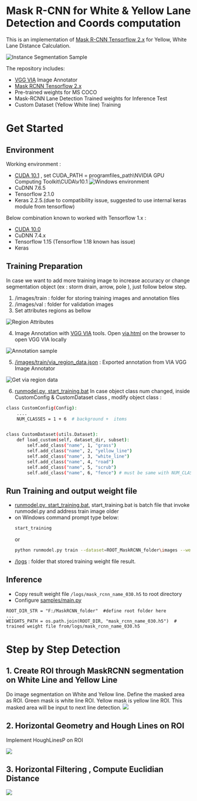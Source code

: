 # Mask R-CNN for White & Yellow Lane Detection and Coords computation

This is an implementation of [Mask R-CNN Tensorflow 2.x](https://github.com/ahmedfgad/Mask-RCNN-TF2) for Yellow, White Lane Distance Calculation. 

![Instance Segmentation Sample](assets/lanecalculation.gif)

The repository includes:
* [VGG VIA](https://www.robots.ox.ac.uk/~vgg/software/via/) Image Annotator
* [Mask RCNN Tensorflow 2.x](https://github.com/ahmedfgad/Mask-RCNN-TF2) 
* Pre-trained weights for MS COCO
* Mask-RCNN Lane Detection Trained weights for Inference Test
* Custom Dataset (Yellow White line) Training  

# Get Started

## Environment
Working environment : 
* [CUDA 10.1](https://developer.nvidia.com/cuda-10.1-download-archive-base) , set CUDA_PATH = programfiles_path\NVIDIA GPU Computing Toolkit\CUDA\v10.1
  ![Windows environment](assets/win10_env_CUDA101.png)
* CuDNN 7.6.5 
* Tensorflow 2.1.0 
* Keras 2.2.5.(due to compatibility issue, suggested to use internal keras module from tensorflow)

Below combination known to worked with Tensorflow 1.x : 
* [CUDA 10.0](https://developer.nvidia.com/cuda-10.0-download-archive) 
* CuDNN 7.4.x
* Tensorflow 1.15 (Tensorflow 1.18 known has issue)
* Keras 
 
## Training Preparation
In case we want to add more training image to increase accuracy or change segmentation object (ex : storm drain, arrow, pole ), just follow below step.   
1. /images/train : folder for storing training images and annotation files
2. /images/val : folder for validation images
3. Set attributes regions as bellow 

![Region Attributes](assets/region_attributes.png)

4. Image Annotation with [VGG VIA](https://www.robots.ox.ac.uk/~vgg/software/via/) tools. Open [via.html](via/via.html) on the browser to open VGG VIA locally

![Annotation sample](assets/annotation.png)

5. [/images/train/via_region_data.json](/images/train/via_region_data.json) : Exported annotation from VIA VGG Image Annotator

![Get via region data](assets/export%20annotation.png)

6. [runmodel.py, start_training.bat](samples/runmodel.py) In case object class num changed, inside CustomConfig & CustomDataset class , modify object class :
```bash
class CustomConfig(Config):
    ....
    NUM_CLASSES = 1 + 6  # background +  items


class CustomDataset(utils.Dataset):
    def load_custom(self, dataset_dir, subset):
        self.add_class("name", 1, "grass")
        self.add_class("name", 2, "yellow_line")
        self.add_class("name", 3, "white_line")
        self.add_class("name", 4, "road")
        self.add_class("name", 5, "scrub")
        self.add_class("name", 6, "fence") # must be same with NUM_CLASSES
```

## Run Training and output weight file

* [runmodel.py, start_training.bat](start_training.bat),  start_training.bat is batch file that invoke runmodel.py and address train image older 
* on Windows command prompt type below: 
    ```bash
    start_training
    ``` 
    or
    ```bash
    python runmodel.py train --dataset=ROOT_MaskRCNN_folder\images --weights=coco 
    ``` 
*  [/logs](/logs) : folder that stored training weight file result. 

## Inference

* Copy result weight file `/logs/mask_rcnn_name_030.h5` to root directory  
* Configure [samples/main.py](samples/main.py) 
```
ROOT_DIR_STR = "F:/MaskRCNN_folder"  #define root folder here
...
WEIGHTS_PATH = os.path.join(ROOT_DIR, "mask_rcnn_name_030.h5")  # trained weight file from/logs/mask_rcnn_name_030.h5
```



# Step by Step Detection

## 1. Create ROI through MaskRCNN segmentation on White Line and Yellow Line 
Do image segmentation on White and Yellow line. Define the masked area as ROI. Green mask is white line ROI.
Yellow mask is yellow line ROI.
This masked area will be  input to next line detection. 
![](assets/layer1.png)

## 2. Horizontal Geometry and Hough Lines on ROI
Implement HoughLinesP on ROI

![](assets/layer2.png)

## 3.  Horizontal Filtering  , Compute  Euclidian Distance


![](assets/layer3.png)

